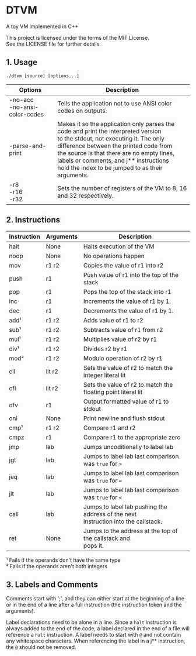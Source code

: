 # DTVM

A toy VM implemented in C++

This project is licensed under the terms of the MIT License. <br>
See the LICENSE file for further details.

## 1. Usage

`./dtvm [source] [options...]`

| Options | Description |
|---------|-------------|
| -no-acc <br> -no-ansi-color-codes |  Tells the application not to use ANSI color codes on outputs. |
| -parse-and-print | Makes it so the application only parses the code and print the interpreted version <br> to the stdout, not executing it. The only difference between the printed code from <br> the source is that there are no empty lines, labels or comments, and j** instructions <br> hold the index to be jumped to as their arguments. |
| -r8 <br> -r16 <br> -r32 | Sets the number of registers of the VM to 8, 16 and 32 respectively. |

## 2. Instructions

| Instruction | Arguments | Description |
|-------------|-----------|-------------|
halt | None   | Halts execution of the VM
noop | None   | No operations happen
mov  | r1 r2  | Copies the value of r1 into r2
push | r1     | Push value of r1 into the top of the stack
pop  | r1     | Pops the top of the stack into r1
inc  | r1     | Increments the value of r1 by 1.
dec  | r1     | Decrements the value of r1 by 1.
add¹ | r1 r2  | Adds value of r1 to r2
sub¹ | r1 r2  | Subtracts value of r1 from r2
mul¹ | r1 r2  | Multiplies value of r2 by r1
div¹ | r1 r2  | Divides r2 by r1
mod² | r1 r2  | Modulo operation of r2 by r1
cil  | lit r2 | Sets the value of r2 to match the integer literal lit
cfl  | lit r2 | Sets the value of r2 to match the floating point literal lit
ofv  | r1     | Output formatted value of r1 to stdout
onl  | None   | Print newline and flush stdout
cmp¹ | r1 r2  | Compare r1 and r2
cmpz | r1     | Compare r1 to the appropriate zero
jmp  | lab    | Jumps uncoditionally to label lab
jgt  | lab    | Jumps to label lab last comparison was `true` for `>`
jeq  | lab    | Jumps to label lab last comparison was `true` for `=`
jlt  | lab    | Jumps to label lab last comparison was `true` for `<`
call | lab    | Jumps to label lab pushing the address of the next <br> instruction into the callstack.
ret  | None   | Jumps to the address at the top of the callstack and <br> pops it.

¹ Fails if the operands don't have the same type <br>
² Fails if the operands aren't both integers

## 3. Labels and Comments

Comments start with ';', and they can either start at the beginning
of a line or in the end of a line after a full instruction (the
instruction token and the arguments).

Label declarations need to be alone in a line. Since a `halt`
instruction is always added to the end of the code, a label declared
in the end of a file will reference a `halt` instruction.
A label needs to start with `@` and not contain any whitespace
characters. When referencing the label in a j** instruction, the
`@` should not be removed.
